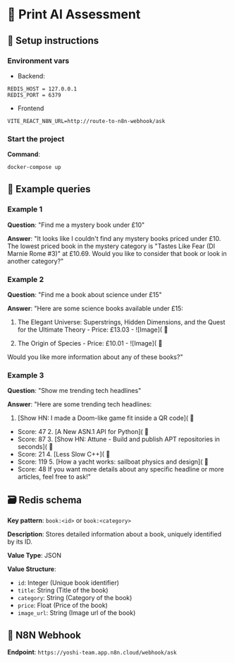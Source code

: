 # 🧠 Print AI Assessment

## 🚀 Setup instructions

### Environment vars

- Backend:

```env
REDIS_HOST = 127.0.0.1
REDIS_PORT = 6379
```

- Frontend

```env
VITE_REACT_N8N_URL=http://route-to-n8n-webhook/ask
```

### Start the project

**Command**:

```bash
docker-compose up
```

## 💬 Example queries

### Example 1

**Question**: "Find me a mystery book under £10"

**Answer**: "It looks like I couldn't find any mystery books priced under £10. The lowest priced book in the mystery category is "Tastes Like Fear (DI Marnie Rome #3)" at £10.69. Would you like to consider that book or look in another category?"

### Example 2

**Question**: "Find me a book about science under £15"

**Answer**: "Here are some science books available under £15:

1. The Elegant Universe: Superstrings, Hidden Dimensions, and the Quest for the Ultimate Theory - Price: £13.03 - ![Image](
🔗

2. The Origin of Species - Price: £10.01 - ![Image](
🔗

Would you like more information about any of these books?"

### Example 3

**Question**: "Show me trending tech headlines"

**Answer**: "Here are some trending tech headlines:

1. [Show HN: I made a Doom-like game fit inside a QR code](
🔗

- Score: 47 2. [A New ASN.1 API for Python](
🔗
- Score: 87 3. [Show HN: Attune - Build and publish APT repositories in seconds](
🔗
- Score: 21 4. [Less Slow C++](
🔗
- Score: 119 5. [How a yacht works: sailboat physics and design](
🔗
- Score: 48
If you want more details about any specific headline or more articles, feel free to ask!"

## 🗃️ Redis schema

**Key pattern**: `book:<id>` or `book:<category>`

**Description**: Stores detailed information about a book, uniquely identified by its ID.

**Value Type**: JSON

**Value Structure**:

- `id`: Integer (Unique book identifier)
- `title`: String (Title of the book)
- `category`: String (Category of the book)
- `price`: Float (Price of the book)
- `image_url`: String (Image url of the book)

## 🔗 N8N Webhook

**Endpoint**: `https://yoshi-team.app.n8n.cloud/webhook/ask`
